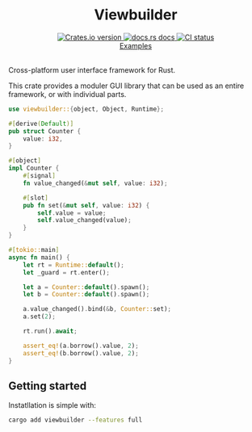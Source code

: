 <div align="center">
<h1>Viewbuilder</h1>
 <a href="https://crates.io/crates/viewbuilder">
    <img src="https://img.shields.io/crates/v/viewbuilder?style=flat-square"
    alt="Crates.io version" />
  </a>
  <a href="https://docs.rs/viewbuilder/latest/viewbuilder/">
    <img src="https://img.shields.io/badge/docs-latest-blue.svg?style=flat-square"
      alt="docs.rs docs" />
  </a>
   <a href="https://github.com/matthunz/viewbuilder/actions">
    <img src="https://github.com/matthunz/viewbuilder/actions/workflows/ci.yml/badge.svg"
      alt="CI status" />
  </a>
</div>

<div align="center">
 <a href="https://github.com/matthunz/viewbuilder/tree/main/examples">Examples</a>
</div>

<br>

Cross-platform user interface framework for Rust.

This crate provides a moduler GUI library that can be used as an entire framework, or with individual parts.

```rust
use viewbuilder::{object, Object, Runtime};

#[derive(Default)]
pub struct Counter {
    value: i32,
}

#[object]
impl Counter {
    #[signal]
    fn value_changed(&mut self, value: i32);

    #[slot]
    pub fn set(&mut self, value: i32) {
        self.value = value;
        self.value_changed(value);
    }
}

#[tokio::main]
async fn main() {
    let rt = Runtime::default();
    let _guard = rt.enter();

    let a = Counter::default().spawn();
    let b = Counter::default().spawn();

    a.value_changed().bind(&b, Counter::set);
    a.set(2);

    rt.run().await;

    assert_eq!(a.borrow().value, 2);
    assert_eq!(b.borrow().value, 2);
}
```

## Getting started

Instatllation is simple with:

```sh
cargo add viewbuilder --features full
```
